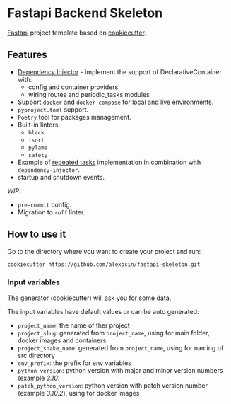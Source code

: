# Fastapi Backend Skeleton

[Fastapi](https://fastapi.tiangolo.com/) project template based on [cookiecutter](https://cookiecutter.readthedocs.io/).
## Features

- [Dependency Injector](https://python-dependency-injector.ets-labs.org/) - implement the support of DeclarativeContainer with:
    - config and container providers
    - wiring routes and periodic_tasks modules
- Support `docker` and `docker compose` for local and live environments.
- `pyproject.toml` support.
- `Poetry` tool for packages management.
- Built-in linters:
    - `black`
    - `isort`
    - `pylama`
    - `safety`
- Example of [repeated tasks](https://fastapi-utils.davidmontague.xyz/user-guide/repeated-tasks/) implementation in combination with `dependency-injector`.
- startup and shutdown events.

*WIP*:
- `pre-commit` config.
- Migration to `ruff` linter.

## How to use it

Go to the directory where you want to create your project and run:

```bash
cookiecutter https://github.com/alexosin/fastapi-skeleton.git
```

### Input variables

The generator (cookiecutter) will ask you for some data.

The input variables have default values or can be auto generated:

- `project_name`: the name of ther project
- `project_slug`: generated from `project_name`, using for main folder, docker images and containers
- `project_snake_name`: generated from `project_name`, using for naming of src directory
- `env_prefix`: the prefix for env variables
- `python_version`: python version with major and minor version numbers (example *3.10*)
- `patch_python_version`: python version with patch version number (example *3.10.2*), using for docker images
